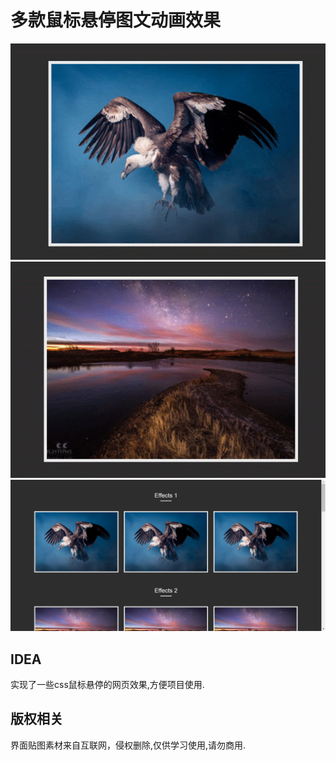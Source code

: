 # 多款鼠标悬停图文动画效果
![screenshot](https://github.com/DeringGau/happy-code/blob/master/多款鼠标悬停图文动画效果/动画/鼠标悬停GIF1.gif)
![screenshot](https://github.com/DeringGau/happy-code/blob/master/多款鼠标悬停图文动画效果/动画/鼠标悬停GIF2.gif)
![screenshot](https://github.com/DeringGau/happy-code/blob/master/多款鼠标悬停图文动画效果/效果截图.png)

## IDEA
实现了一些css鼠标悬停的网页效果,方便项目使用.

## 版权相关
界面贴图素材来自互联网，侵权删除,仅供学习使用,请勿商用.
